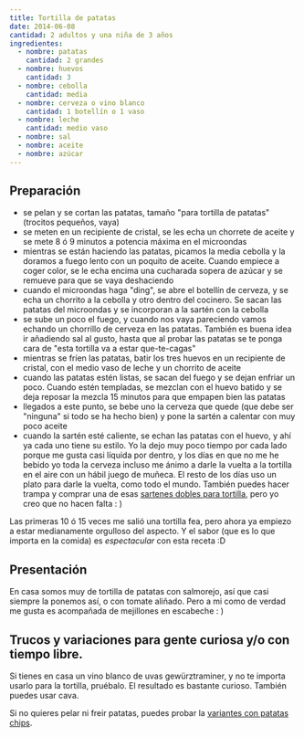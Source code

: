 ```yaml
---
title: Tortilla de patatas
date: 2014-06-08
cantidad: 2 adultos y una niña de 3 años
ingredientes:
  - nombre: patatas
    cantidad: 2 grandes
  - nombre: huevos
    cantidad: 3
  - nombre: cebolla
    cantidad: media
  - nombre: cerveza o vino blanco
    cantidad: 1 botellín o 1 vaso
  - nombre: leche
    cantidad: medio vaso
  - nombre: sal
  - nombre: aceite
  - nombre: azúcar
---
```


## Preparación

- se pelan y se cortan las patatas, tamaño "para tortilla de patatas" (trocitos pequeños, vaya)
- se meten en un recipiente de cristal, se les echa un chorrete de aceite y se mete 8 ó 9 minutos a potencia máxima en el microondas
- mientras se están haciendo las patatas, picamos la media cebolla y la doramos a fuego lento con un poquito de aceite. Cuando empiece a coger color, se le echa encima una cucharada sopera de azúcar y se remueve para que se vaya deshaciendo
- cuando el microondas haga "ding", se abre el botellín de cerveza, y se echa un chorrito a la cebolla y otro dentro del cocinero. Se sacan las patatas del microondas y se incorporan a la sartén con la cebolla
- se sube un poco el fuego, y cuando nos vaya pareciendo vamos echando un chorrillo de cerveza en las patatas. También es buena idea ir añadiendo sal al gusto, hasta que al probar las patatas se te ponga cara de "esta tortilla va a estar que-te-cagas"
- mientras se fríen las patatas, batir los tres huevos en un recipiente de cristal, con el medio vaso de leche y un chorrito de aceite
- cuando las patatas estén listas, se sacan del fuego y se dejan enfriar un poco. Cuando estén templadas, se mezclan con el huevo batido y se deja reposar la mezcla 15 minutos para que empapen bien las patatas
- llegados a este punto, se bebe uno la cerveza que quede (que debe ser "ninguna" si todo se ha hecho bien) y pone la sartén a calentar con muy poco aceite
- cuando la sartén esté caliente, se echan las patatas con el huevo, y ahí ya cada uno tiene su estilo. Yo la dejo muy poco tiempo por cada lado porque me gusta casi líquida por dentro, y los días en que no me he bebido yo toda la cerveza incluso me ánimo a darle la vuelta a la tortilla en el aire con un hábil juego de muñeca. El resto de los días uso un plato para darle la vuelta, como todo el mundo. También puedes hacer trampa y comprar una de esas [sartenes dobles para tortilla](ttp://www.amazon.es/gp/product/B0056Y3ZCU/ref=as_li_ss_tl?ie=UTF8&camp=3626&creative=24822&creativeASIN=B0056Y3ZCU&linkCode=as2&tag=sofanara-21), pero yo creo que no hacen falta : )

Las primeras 10 ó 15 veces me salió una tortilla fea, pero ahora ya empiezo a estar medianamente orgulloso del aspecto. Y el sabor (que es lo que importa en la comida) es *espectacular* con esta receta :D

## Presentación

En casa somos muy de tortilla de patatas con salmorejo, así que casi siempre la ponemos así, o con tomate aliñado. Pero a mi como de verdad me gusta es acompañada de mejillones en escabeche : )

## Trucos y variaciones para gente curiosa y/o con tiempo libre.

Si tienes en casa un vino blanco de uvas gewürztraminer, y no te importa usarlo para la tortilla, pruébalo. El resultado es bastante curioso. También puedes usar cava.

Si no quieres pelar ni freir patatas, puedes probar la [variantes con patatas chips](http://www.pequerecetas.com/receta/tortilla-patatas-chips/).
